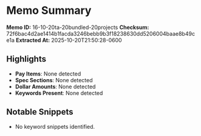 # Memo Summary

**Memo ID:** 16-10-20ta-20bundled-20projects
**Checksum:** 72f6bac4d2ae1414b1facda3246bebb9b3f18238630dd5206004baae8b49ce1a
**Extracted At:** 2025-10-20T21:50:28-0600

## Highlights
- **Pay Items**: None detected
- **Spec Sections**: None detected
- **Dollar Amounts**: None detected
- **Keywords Present**: None detected

## Notable Snippets
- No keyword snippets identified.